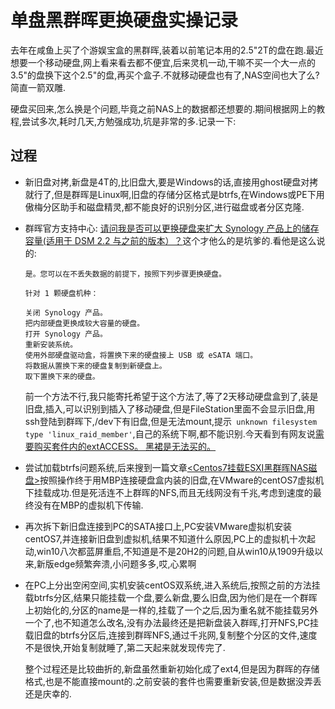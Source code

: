 # 单盘黑群晖更换硬盘实操记录

  去年在咸鱼上买了个游娱宝盒的黑群晖,装着以前笔记本用的2.5"2T的盘在跑.最近想要一个移动硬盘,网上看来看去都不便宜,后来灵机一动,干嘛不买一个大一点的3.5"的盘换下这个2.5"的盘,再买个盒子.不就移动硬盘也有了,NAS空间也大了么?简直一箭双雕.

硬盘买回来,怎么换是个问题,毕竟之前NAS上的数据都还想要的.期间根据网上的教程,尝试多次,耗时几天,方勉强成功,坑是非常的多.记录一下:

## 过程

- 新旧盘对拷,新盘是4T的,比旧盘大,要是Windows的话,直接用ghost硬盘对拷就行了,但是群晖是Linux啊,旧盘的存储分区格式是btrfs,在Windows或PE下用傲梅分区助手和磁盘精灵,都不能良好的识别分区,进行磁盘或者分区克隆.

- 群晖官方支持中心: [请问我是否可以更换硬盘来扩大 Synology 产品上的储存容量(适用于 DSM 2.2 与之前的版本）？](https://www.synology.cn/zh-cn/knowledgebase/DSM/tutorial/Storage/Can_I_use_larger_hard_drive_s_to_expand_the_storage_capacity_on_Synology_Product_for_DSM_2_2_and_onward)这个才他么的是坑爹的.看他是这么说的:

    ```
    是。您可以在不丢失数据的前提下，按照下列步骤更换硬盘。
    
    针对 1 颗硬盘机种：
    
    关闭 Synology 产品。
    把内部硬盘更换成较大容量的硬盘。
    打开 Synology 产品。
    重新安装系统。
    使用外部硬盘驱动盒，将置换下来的硬盘接上 USB 或 eSATA 端口。
    将数据从置换下来的硬盘复制到新硬盘上。
    取下置换下来的硬盘。
    ```

    前一个方法不行,我只能寄托希望于这个方法了,等了2天移动硬盘盒到了,装是旧盘,插入,可以识别到插入了移动硬盘,但是FileStation里面不会显示旧盘,用ssh登陆到群晖下,/dev下有旧盘,但是无法mount,提示` unknown filesystem type 'linux_raid_member'`,自己的系统下啊,都不能识别.今天看到有网友说[需要购买套件内的extACCESS。 黑裙是无法买的。](https://tieba.baidu.com/p/6322629484?red_tag=2098980120)

- 尝试加载btrfs问题系统,后来搜到一篇文章[<Centos7挂载ESXI黑群晖NAS磁盘>](https://blog.csdn.net/endzhi/article/details/91389826?biz_id=102&utm_term=mdadm%20--assemble%20--scan&utm_medium=distribute.pc_search_result.none-task-blog-2~all~sobaiduweb~default-4-91389826&spm=1018.2118.3001.4449)按照操作终于用MBP连接硬盘盒内装的旧盘,在VMware的centOS7虚拟机下挂载成功.但是死活连不上群晖的NFS,而且无线网没有千兆,考虑到速度的最终没有在MBP的虚拟机下传输.
- 再次拆下新旧盘连接到PC的SATA接口上,PC安装VMware虚拟机安装centOS7,并连接新旧盘到虚拟机,结果不知道什么原因,PC上的虚拟机十次起动,win10八次都蓝屏重启,不知道是不是20H2的问题,自从win10从1909升级以来,新版edge频繁奔溃,小问题多多,哎,心累啊
- 在PC上分出空闲空间,实机安装centOS双系统,进入系统后,按照之前的方法挂载btrfs分区,结果只能挂载一个盘,要么新盘,要么旧盘,因为他们是在一个群晖上初始化的,分区的name是一样的,挂载了一个之后,因为重名就不能挂载另外一个了,也不知道怎么改名,没有办法最终还是把新盘装入群晖,打开NFS,PC挂载旧盘的btrfs分区后,连接到群晖NFS,通过千兆网,复制整个分区的文件,速度不是很快,开始复制就睡了,第二天起来就发现传完了.

    整个过程还是比较曲折的,新盘虽然重新初始化成了ext4,但是因为群晖的存储格式,也是不能直接mount的.之前安装的套件也需要重新安装,但是数据没弄丢还是庆幸的.

